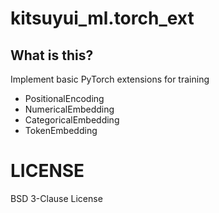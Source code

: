 # kitsuyui_ml.torch_ext

## What is this?

Implement basic PyTorch extensions for training

- PositionalEncoding
- NumericalEmbedding
- CategoricalEmbedding
- TokenEmbedding

# LICENSE

BSD 3-Clause License
